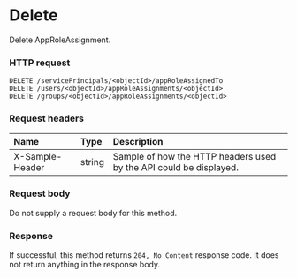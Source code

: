 # Delete

Delete AppRoleAssignment.
### HTTP request
```http
DELETE /servicePrincipals/<objectId>/appRoleAssignedTo
DELETE /users/<objectId>/appRoleAssignments/<objectId>
DELETE /groups/<objectId>/appRoleAssignments/<objectId>

```
### Request headers
| Name       | Type | Description|
|:---------------|:--------|:----------|
| X-Sample-Header  | string  | Sample of how the HTTP headers used by the API could be displayed.|

### Request body
Do not supply a request body for this method.


### Response
If successful, this method returns `204, No Content` response code. It does not return anything in the response body.


<!-- uuid: b200c3c6-1a5a-40d7-84a1-8bac28ae9ede
2015-10-09 17:14:35 UTC -->